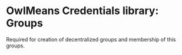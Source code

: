 # OwlMeans Credentials library: Groups

Required for creation of decentralized groups and membership of this groups.
